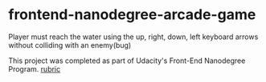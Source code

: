 frontend-nanodegree-arcade-game
===============================
Player must reach the water using the up, right, down, left keyboard arrows without colliding with an enemy(bug)

This project was completed as part of Udacity's Front-End Nanodegree Program. [rubric](https://review.udacity.com/#!/projects/2696458597/rubric)
